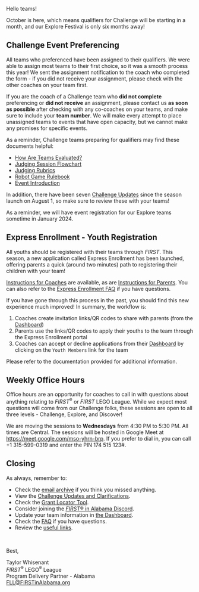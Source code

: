 Hello teams!

October is here, which means qualifiers for Challenge will be starting in a month, and our Explore Festival is only six months away!

## Challenge Event Preferencing

All teams who preferenced have been assigned to their qualifiers. We were able to assign most teams to their first choice, so it was a smooth process this year! We sent the assignment notification to the coach who completed the form - if you did not receive your assignment, please check with the other coaches on your team first.

If you are the coach of a Challenge team who **did not complete** preferencing or **did not receive** an assignment, please contact us **as soon as possible** after checking with any co-coaches on your teams, and make sure to include your **team number**. We will make every attempt to place unassigned teams to events that have open capacity, but we cannot make any promises for specific events.

As a reminder, Challenge teams preparing for qualifiers may find these documents helpful:
- [How Are Teams Evaluated?](https://www.youtube.com/watch?v=7FWxQyzWTzw)
- [Judging Session Flowchart](https://firstinspiresst01.blob.core.windows.net/first-in-show-masterpiece/fll-challenge/fll-challenge-masterpiece-judging-session-flowchart.pdf)
- [Judging Rubrics](https://firstinspiresst01.blob.core.windows.net/first-in-show-masterpiece/fll-challenge/fll-challenge-masterpiece-rubrics-color.pdf)
- [Robot Game Rulebook](https://firstinspiresst01.blob.core.windows.net/first-in-show-masterpiece/fll-challenge/fll-challenge-masterpiece-rgr-en.pdf)
- [Event Introduction](https://firstinspiresst01.blob.core.windows.net/first-forward/fll-challenge/fll-challenge-cargo-connect-event-introduction.pdf)

In addition, there have been seven [Challenge Updates](https://firstinspiresst01.blob.core.windows.net/first-in-show-masterpiece/fll-challenge/fll-challenge-masterpiece-challenge-updates.pdf) since the season launch on August 1, so make sure to review these with your teams!

As a reminder, we will have event registration for our Explore teams sometime in January 2024.

## Express Enrollment - Youth Registration

All youths should be registered with their teams through *FIRST*. This season, a new application called Express Enrollment has been launched, offering parents a quick (around two minutes) path to registering their children with your team!

[Instructions for Coaches](https://www.firstinspires.org/sites/default/files/uploads/resource_library/express-enrollment-youth-registration-mentors.pdf) are available, as are [Instructions for Parents](https://www.firstinspires.org/sites/default/files/uploads/resource_library/express-enrollment-youth-registration-parents.pdf). You can also refer to the [Express Enrollment FAQ](https://www.firstinspires.org/sites/default/files/uploads/resource_library/express-enrollment-youth-registration-faq.pdf) if you have questions.

If you have gone through this process in the past, you should find this new experience much improved! In summary, the workflow is:
1. Coaches create invitation links/QR codes to share with parents (from the [Dashboard](https://my.firstinspires.org/Dashboard/))
2. Parents use the links/QR codes to apply their youths to the team through the Express Enrollment portal
3. Coaches can accept or decline applications from their [Dashboard](https://my.firstinspires.org/Dashboard/) by clicking on the `Youth Members` link for the team

Please refer to the documentation provided for additional information.


## Weekly Office Hours

Office hours are an opportunity for coaches to call in with questions about anything relating to *FIRST*<sup>&reg;</sup> or *FIRST* LEGO League. While we expect most questions will come from our Challenge folks, these sessions are open to all three levels - Challenge, Explore, and Discover!

We are moving the sessions to **Wednesdays** from 4:30 PM to 5:30 PM. All times are Central. The sessions will be hosted in Google Meet at https://meet.google.com/mso-yhrn-brp. If you prefer to dial in, you can call +1 315-599-0319 and enter the PIN 174 515 123#.


## Closing

As always, remember to:
- Check the [email archive](https://github.com/drewwhis/alabama-first-lego-league/tree/main/2023-2024/email-blasts) if you think you missed anything.
- View the [Challenge Updates and Clarifications](https://firstinspiresst01.blob.core.windows.net/first-in-show-masterpiece/fll-challenge/fll-challenge-masterpiece-challenge-updates.pdf).
- Check the [Grant Locator Tool](https://www.firstinspires.org/robotics/team-grants).
- Consider joining the [*FIRST*&reg; in Alabama Discord](http://discord.gg/XfurbWERQ8).
- Update your team information in [the Dashboard](https://my.firstinspires.org/Dashboard/).
- Check the [FAQ](https://github.com/drewwhis/alabama-first-lego-league/wiki/Frequently-Asked-Questions) if you have questions.
- Review the [useful links](https://github.com/drewwhis/alabama-first-lego-league/wiki/Useful-Links).

<br />

Best,
<p>
  Taylor Whisenant<br />
  <i>FIRST</i><sup>&reg;</sup> LEGO<sup>&reg;</sup> League<br />
  Program Delivery Partner - Alabama<br >
  <a href="mailto:fll@firstinalabama.org">FLL@FIRSTinAlabama.org</a>
</p>